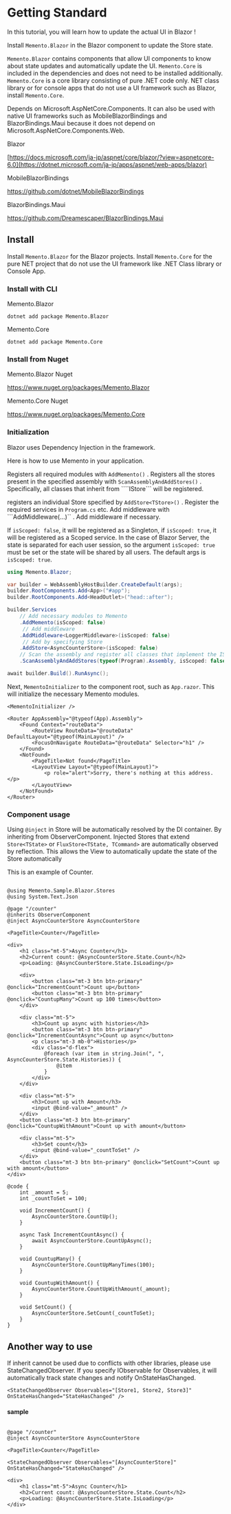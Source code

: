 # Getting Standard

In this tutorial, you will learn how to update the actual UI in Blazor !

Install `Memento.Blazor` in the Blazor component to update the Store state.

`Memento.Blazor` contains components that allow UI components to know about state updates and automatically update the UI.
`Memento.Core` is included in the dependencies and does not need to be installed additionally.
`Memento.Core` is a core library consisting of pure .NET code only.
NET class library or for console apps that do not use a UI framework such as Blazor, install `Memento.Core`.

Depends on Microsoft.AspNetCore.Components.
It can also be used with native UI frameworks such as MobileBlazorBindings and BlazorBindings.Maui because it does not depend on Microsoft.AspNetCore.Components.Web.

Blazor

[https://docs.microsoft.com/ja-jp/aspnet/core/blazor/?view=aspnetcore-6.0](https://dotnet.microsoft.com/ja-jp/apps/aspnet/web-apps/blazor)

MobileBlazorBindings

https://github.com/dotnet/MobileBlazorBindings

BlazorBindings.Maui

https://github.com/Dreamescaper/BlazorBindings.Maui

## Install

Install `Memento.Blazor` for the Blazor projects.
Install `Memento.Core` for the pure NET project that do not use the UI framework like .NET Class library or Console App.

### Install with CLI

Memento.Blazor

```
dotnet add package Memento.Blazor
```

Memento.Core

```
dotnet add package Memento.Core
```

### Install from Nuget

Memento.Blazor Nuget

https://www.nuget.org/packages/Memento.Blazor

Memento.Core Nuget

https://www.nuget.org/packages/Memento.Core

### Initialization

Blazor uses Dependency Injection in the framework.

Here is how to use Memento in your application.

Registers all required modules with ```AddMemento()``` .
Registers all the stores present in the specified assembly with ```ScanAssemblyAndAddStores()``` .
Specifically, all classes that inherit from ````IStore``` will be registered.

registers an individual Store specified by ```AddStore<TStore>()``` .
Register the required services in ``Program.cs`` etc.
Add middleware with ```AddMiddleware(...)`` .
Add middleware if necessary.

If ```isScoped: false```, it will be registered as a Singleton, if ```isScoped: true```, it will be registered as a Scoped service.
In the case of Blazor Server, the state is separated for each user session, so the argument ```isScoped: true``` must be set or the state will be shared by all users.
The default args is ```isScoped: true```.

```cs
using Memento.Blazor;

var builder = WebAssemblyHostBuilder.CreateDefault(args);
builder.RootComponents.Add<App>("#app");
builder.RootComponents.Add<HeadOutlet>("head::after");

builder.Services
    // Add necessary modules to Memento
    .AddMemento(isScoped: false)
     // Add middleware
    .AddMiddleware<LoggerMiddleware>(isScoped: false)
     // Add by specifying Store
    .AddStore<AsyncCounterStore>(isScoped: false)
    // Scan the assembly and register all classes that implement the IStore interface
    .ScanAssemblyAndAddStores(typeof(Program).Assembly, isScoped: false);

await builder.Build().RunAsync();
```

Next,  ```MementoInitializer``` to the component root, such as ``App.razor``.
This will initialize the necessary Memento modules.

```razor
<MementoInitializer />

<Router AppAssembly="@typeof(App).Assembly">
    <Found Context="routeData">
        <RouteView RouteData="@routeData" DefaultLayout="@typeof(MainLayout)" />
        <FocusOnNavigate RouteData="@routeData" Selector="h1" />
    </Found>
    <NotFound>
        <PageTitle>Not found</PageTitle>
        <LayoutView Layout="@typeof(MainLayout)">
            <p role="alert">Sorry, there's nothing at this address.</p>
        </LayoutView>
    </NotFound>
</Router>
```

### Component usage

Using ``@inject`` in Store will be automatically resolved by the DI container.
By inheriting from ObserverComponent.
Injected Stores that extend ``Store<TState>`` or ``FluxStore<TState, TCommand>`` are automatically observed by reflection.
This allows the View to automatically update the state of the Store automatically

This is an example of Counter.

```razor

@using Memento.Sample.Blazor.Stores
@using System.Text.Json

@page "/counter"
@inherits ObserverComponent
@inject AsyncCounterStore AsyncCounterStore

<PageTitle>Counter</PageTitle>

<div>
    <h1 class="mt-5">Async Counter</h1>
    <h2>Current count: @AsyncCounterStore.State.Count</h2>
    <p>Loading: @AsyncCounterStore.State.IsLoading</p>

    <div>
        <button class="mt-3 btn btn-primary" @onclick="IncrementCount">Count up</button>
        <button class="mt-3 btn btn-primary" @onclick="CountupMany">Count up 100 times</button>
    </div>

    <div class="mt-5">
        <h3>Count up async with histories</h3>
        <button class="mt-3 btn btn-primary" @onclick="IncrementCountAsync">Count up async</button>
        <p class="mt-3 mb-0">Histories</p>
        <div class="d-flex">
            @foreach (var item in string.Join(", ", AsyncCounterStore.State.Histories)) {
                @item
            }
        </div>
    </div>

    <div class="mt-5">
        <h3>Count up with Amount</h3>
        <input @bind-value="_amount" />
    </div>
    <button class="mt-3 btn btn-primary" @onclick="CountupWithAmount">Count up with amount</button>

    <div class="mt-5">
        <h3>Set count</h3>
        <input @bind-value="_countToSet" />
    </div>
    <button class="mt-3 btn btn-primary" @onclick="SetCount">Count up with amount</button>
</div>

@code {
    int _amount = 5;
    int _countToSet = 100;

    void IncrementCount() {
        AsyncCounterStore.CountUp();
    }

    async Task IncrementCountAsync() {
        await AsyncCounterStore.CountUpAsync();
    }

    void CountupMany() {
        AsyncCounterStore.CountUpManyTimes(100);
    }

    void CountupWithAmount() {
        AsyncCounterStore.CountUpWithAmount(_amount);
    }

    void SetCount() {
        AsyncCounterStore.SetCount(_countToSet);
    }
}

```

## Another way to use

If inherit cannot be used due to conflicts with other libraries, please use StateChangedObserver. 
If you specify IObservable for Observables, it will automatically track state changes and notify OnStateHasChanged.

```razor
<StateChangedObserver Observables="[Store1, Store2, Store3]" OnStateHasChanged="StateHasChanged" />
```

#### sample


```razor

@page "/counter"
@inject AsyncCounterStore AsyncCounterStore

<PageTitle>Counter</PageTitle>

<StateChangedObserver Observables="[AsyncCounterStore]" OnStateHasChanged="StateHasChanged" />

<div>
    <h1 class="mt-5">Async Counter</h1>
    <h2>Current count: @AsyncCounterStore.State.Count</h2>
    <p>Loading: @AsyncCounterStore.State.IsLoading</p>
</div>

```